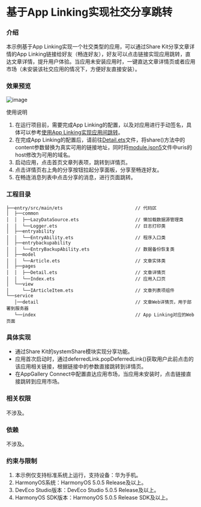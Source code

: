 # 基于App Linking实现社交分享跳转

### 介绍
本示例基于App Linking实现一个社交类型的应用，可以通过Share Kit分享文章详情的App Linking链接给好友（畅连好友），好友可以点击链接实现应用跳转，直达文章详情，提升用户体验。当应用未安装应用时，一键直达文章详情页或者应用市场（未安装该社交应用的情况下，方便好友直接安装）。

### 效果预览
![image](screenshots/devices/image.gif)

使用说明
1. 在运行项目前，需要完成App Linking的配置，以及对应用进行手动签名，具体可以参考[使用App Linking实现应用间跳转](https://developer.huawei.com/consumer/cn/doc/harmonyos-guides/app-linking-startup)。
2. 在完成App Linking的配置后，请前往[Detail.ets](entry/src/main/ets/pages/Detail.ets)文件，将share()方法中的content参数替换为真实可用的链接地址，同时将[module.json5](./entry/src/main/module.json5)文件中uris的host修改为可用的域名。
3. 启动应用，点击首页文章列表项，跳转到详情页。
4. 点击详情页右上角的分享按钮拉起分享面板，分享至畅连好友。
5. 在畅连消息列表中点击分享的消息，进行页面跳转。

### 工程目录

```
├──entry/src/main/ets                           // 代码区
│  ├──common
│  │  ├──LazyDataSource.ets                     // 懒加载数据源管理类
│  │  └──Logger.ets                             // 日志打印类   
│  ├──entryability
│  │  └──EntryAbility.ets                       // 程序入口类
│  ├──entrybackupability
│  │  └──EntryBackupAbility.ets                 // 数据备份恢复类
│  ├──model
│  │  └──Article.ets                            // 文章实体类
│  ├──pages
│  │  ├──Detail.ets                             // 文章详情页
│  │  └──Index.ets                              // 应用入口页
│  └──view
│     └──IArticleItem.ets                       // 文章列表项组件
└──service
   │──detail                                    // 文章Web详情页，用于部署到服务器
   └──index                                     // App Linking对应的Web页面
```

### 具体实现

* 通过Share Kit的systemShare模块实现分享功能。
* 应用首次启动时，通过deferredLink.popDeferredLink()获取用户此前点击的该应用相关链接，根据链接中的参数直接跳转到详情页。
* 在AppGallery Connect中配置直达应用市场，当应用未安装时，点击链接直接跳转到应用市场。


### 相关权限

不涉及。

### 依赖

不涉及。

### 约束与限制

1. 本示例仅支持标准系统上运行，支持设备：华为手机。
2. HarmonyOS系统：HarmonyOS 5.0.5 Release及以上。
3. DevEco Studio版本：DevEco Studio 5.0.5 Release及以上。
4. HarmonyOS SDK版本：HarmonyOS 5.0.5 Release SDK及以上。